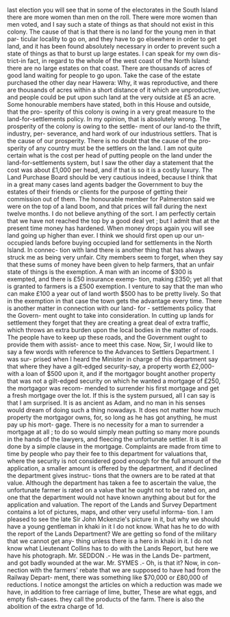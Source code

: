 last election you will see that in some of the electorates in the South Island there are more women than men on the roll. There were more women than men voted, and I say such a state of things as that should not exist in this colony. The cause of that is that there is no land for the young men in that par- ticular locality to go on, and they have to go elsewhere in order to get land, and it has been found absolutely necessary in order to prevent such a state of things as that to burst up large estates. I can speak for my own dis- trict-in fact, in regard to the whole of the west coast of the North Island: there are no large estates on that coast. There are thousands of acres of good land waiting for people to go upon. Take the case of the estate purchased the other day near Hawera: Why, it was reproductive, and there are thousands of acres within a short distance of it which are unproductive, and people could be put upon such land at the very outside at £5 an acre. Some honourable members have stated, both in this House and outside, that the pro- sperity of this colony is owing in a very great measure to the land-for-settlements policy. In my opinion, that is absolutely wrong. The prosperity of the colony is owing to the settle- ment of our land-to the thrift, industry, per- severance, and hard work of our industrious settlers. That is the cause of our prosperity. There is no doubt that the cause of the pro- sperity of any country must be the settlers on the land. I am not quite certain what is the cost per head of putting people on the land under the land-for-settlements system, but I saw the other day a statement that the cost was about £1,000 per head, and if that is so it is a costly luxury. The Land Purchase Board should be very cautious indeed, because I think that in a great many cases land agents badger the Government to buy the estates of their friends or clients for the purpose of getting their commission out of them. The honourable member for Palmerston said we were on the top of a land boom, and that prices will fall during the next twelve months. I do not believe anything of the sort. I am perfectly certain that we have not reached the top by a good deal yet ; but I admit that at the present time money has hardened. When money drops again you will see land going up higher than ever. I think we should first open up our un- occupied lands before buying occupied land for settlements in the North Island. In connec- tion with land there is another thing that has always struck me as being very unfair. City members seem to forget, when they say that these sums of money have been given to help farmers, that an unfair state of things is the exemption. A man with an income of $300 is exempted, and there is £50 insurance exemp- tion, making £350; yet all that is granted to farmers is a £500 exemption. I venture to say that the man who can make £100 a year out of land worth $500 has to be pretty lively. So that in the exemption in that case the town gets the advantage every time. There is another matter in connection with our land- for - settlements policy that the Govern- ment ought to take into consideration. In cutting up lands for settlement they forget that they are creating a great deal of extra traffic, which throws an extra burden upon the local bodies in the matter of roads. The people have to keep up these roads, and the Government ought to provide them with assist- ance to meet this case. Now, Sir, I would like to say a few words with reference to the Advances to Settlers Department. I was sur- prised when I heard the Minister in charge of this department say that where they have a gilt-edged security-say, a property worth £2,000-with a loan of $500 upon it, and if the mortgagor bought another property that was not a gilt-edged security on which he wanted a mortgage of £250, the mortgagor was recom- mended to surrender his first mortgage and get a fresh mortgage over the lot. If this is the system pursued, all I can say is that I am surprised. It is as ancient as Adam, and no man in his senses would dream of doing such a thing nowadays. It does not matter how much property the mortgagor owns, for, so long as he has got anything, he must pay up his mort- gage. There is no necessity for a man to surrender a mortgage at all ; to do so would simply mean putting so many more pounds in the hands of the lawyers, and fleecing the unfortunate settler. It is all done by a simple clause in the mortgage. Complaints are made from time to time by people who pay their fee to this department for valuations that, where the security is not considered good enough for the full amount of the application, a smaller amount is offered by the department, and if declined the department gives instruc- tions that the owners are to be rated at that value. Although the department has taken a fee to ascertain the value, the unfortunate farmer is rated on a value that he ought not to be rated on, and one that the department would not have known anything about but for the application and valuation. The report of the Lands and Survey Department contains a lot of pictures, maps, and other very useful informa- tion. I am pleased to see the late Sir John Mckenzie's picture in it, but why we should have a young gentleman in khaki in it I do not know. What has he to do with the report of the Lands Department? We are getting so fond of the military that we cannot get any- thing unless there is a hero in khaki in it. I do not know what Lieutenant Collins has to do with the Lands Report, but here we have his photograph. Mr. SEDDON .- He was in the Lands De- partment, and got badly wounded at the war. Mr. SYMES .- Oh, is that it? Now, in con- nection with the farmers' rebate that we are supposed to have had from the Railway Depart- ment, there was something like $70,000 or £80,000 of reductions. I notice amongst the articles on which a reduction was made we have, in addition to free carriage of lime, butter, These are what eggs, and empty fish-cases. they call the products of the farm. There is also the abolition of the extra charge of 1d. 
